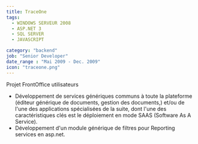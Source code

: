```yaml
---
title: TraceOne
tags:
  - WINDOWS SERVEUR 2008
  - ASP.NET 3
  - SQL SERVER
  - JAVASCRIPT

category: "backend"
job: "Senior Developer"
date_range : "Mai 2009 - Dec. 2009"
icon: "traceone.png"
---
```


Projet FrontOffice utilisateurs

-	Développement de services génériques communs à toute la plateforme (éditeur générique de documents, gestion des documents,) et/ou de l'une des applications spécialisées de la suite, dont l'une des caractéristiques clés est le déploiement en mode SAAS (Software As A Service).
-	Développement d'un module générique de filtres pour Reporting services en asp.net.
